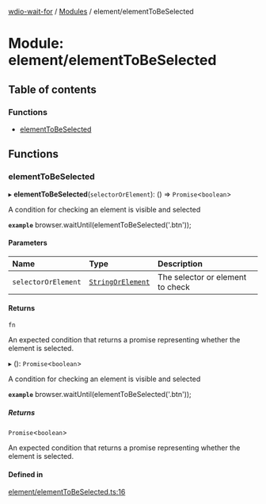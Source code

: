 [wdio-wait-for](../README.md) / [Modules](../modules.md) / element/elementToBeSelected

# Module: element/elementToBeSelected

## Table of contents

### Functions

- [elementToBeSelected](element_elementToBeSelected.md#elementtobeselected)

## Functions

### elementToBeSelected

▸ **elementToBeSelected**(`selectorOrElement`): () => `Promise`<`boolean`\>

A condition for checking an element is visible and selected

**`example`**
browser.waitUntil(elementToBeSelected('.btn'));

#### Parameters

| Name | Type | Description |
| :------ | :------ | :------ |
| `selectorOrElement` | [`StringOrElement`](utils_element_types.md#stringorelement) | The selector or element to check |

#### Returns

`fn`

An expected condition that returns a promise
    representing whether the element is selected.

▸ (): `Promise`<`boolean`\>

A condition for checking an element is visible and selected

**`example`**
browser.waitUntil(elementToBeSelected('.btn'));

##### Returns

`Promise`<`boolean`\>

An expected condition that returns a promise
    representing whether the element is selected.

#### Defined in

[element/elementToBeSelected.ts:16](https://github.com/webdriverio-community/wdio-wait-for/blob/5d4c2b2/src/element/elementToBeSelected.ts#L16)
